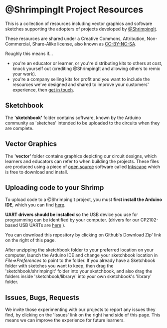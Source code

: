 # @ShrimpingIt Project Resources

This is a collection of resources including vector graphics and software sketches supporting the adopters of projects developed by [@ShrimpingIt](http://shrimping.it).

These resources are shared under a Creative Commons, Attribution, Non-Commercial, Share-Alike license, also known as [CC-BY-NC-SA](https://creativecommons.org/licenses/by-nc-sa/3.0/). 

Roughly this means if... 
* you're an educator or learner, or you're distributing kits to others at cost, knock yourself out (crediting @ShrimpingIt and allowing others to remix your work). 
* you're a company selling kits for profit and you want to include the resources we've designed and shared to improve your customers' experience, then [get in touch](http://shrimping.it).

## Sketchbook 

The **'sketchbook'** folder contains software, known by the Arduino community as 'sketches' intended to be uploaded to the circuits when they are complete. 

## Vector Graphics

The **'vector'** folder contains graphics depicting our circuit designs, which learners and educators can refer to when building the projects. These files are produced using a piece of [open source](http://en.wikipedia.org/wiki/Open_source) software called [Inkscape](https://inkscape.org/) which is free to download and install.

## Uploading code to your Shrimp

To upload code to a @ShrimpingIt project, you must **first install the Arduino IDE**, which you can find [here](http://arduino.cc/en/Main/Software). 

**UART drivers should be installed** so the USB device you use for programming can be identified by your computer. (drivers for our CP2102-based USB UARTs are [here](http://shrimping.it/drivers/) ).

You can download this repository by clicking on Github's Download Zip' link on the right of this page.

After unzipping the sketchbook folder to your preferred location on your computer, launch the Arduino IDE and change your sketchbook location in *File=>Preferences* to point to the folder. If you already have a Sketchbook folder with sketches you want to keep, then drag the 'sketchbook/shrimpingit' folder into your sketchbook, and also drag the folders inside 'sketchbook/library/' into your own sketchbook's 'library' folder.

## Issues, Bugs, Requests

We invite those experimenting with our projects to report any issues they find, by clicking on the 'Issues' link on the right hand side of this page. This means we can improve the experience for future learners.
